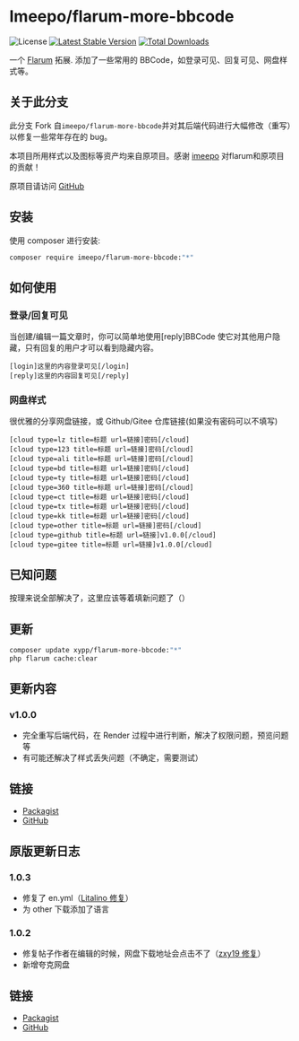 # Imeepo/flarum-more-bbcode

![License](https://img.shields.io/badge/license-MIT-blue.svg) [![Latest Stable Version](https://img.shields.io/packagist/v/xypp/flarum-more-bbcode.svg)](https://packagist.org/packages/xypp/flarum-more-bbcode) [![Total Downloads](https://img.shields.io/packagist/dt/imeepo/flarum-more-bbcode.svg)](https://packagist.org/packages/xypp/flarum-more-bbcode)

一个 [Flarum](http://flarum.org) 拓展. 添加了一些常用的 BBCode，如登录可见、回复可见、网盘样式等。

## 关于此分支

此分支 Fork 自`imeepo/flarum-more-bbcode`并对其后端代码进行大幅修改（重写）以修复一些常年存在的 bug。

本项目所用样式以及图标等资产均来自原项目。感谢 [imeepo](https://github.com/imeepo) 对flarum和原项目的贡献！

原项目请访问 [GitHub](https://github.com/imeepo/flarum-more-bbcode)

## 安装

使用 composer 进行安装:

```sh
composer require imeepo/flarum-more-bbcode:"*"
```

## 如何使用

### 登录/回复可见

当创建/编辑一篇文章时，你可以简单地使用[reply]BBCode 使它对其他用户隐藏，只有回复的用户才可以看到隐藏内容。

```bbcode
[login]这里的内容登录可见[/login]
[reply]这里的内容回复可见[/reply]
```

### 网盘样式

很优雅的分享网盘链接，或 Github/Gitee 仓库链接(如果没有密码可以不填写)

```bbcode
[cloud type=lz title=标题 url=链接]密码[/cloud]
[cloud type=123 title=标题 url=链接]密码[/cloud]
[cloud type=ali title=标题 url=链接]密码[/cloud]
[cloud type=bd title=标题 url=链接]密码[/cloud]
[cloud type=ty title=标题 url=链接]密码[/cloud]
[cloud type=360 title=标题 url=链接]密码[/cloud]
[cloud type=ct title=标题 url=链接]密码[/cloud]
[cloud type=tx title=标题 url=链接]密码[/cloud]
[cloud type=kk title=标题 url=链接]密码[/cloud]
[cloud type=other title=标题 url=链接]密码[/cloud]
[cloud type=github title=标题 url=链接]v1.0.0[/cloud]
[cloud type=gitee title=标题 url=链接]v1.0.0[/cloud]
```

## 已知问题

按理来说全部解决了，这里应该等着填新问题了（）

## 更新

```sh
composer update xypp/flarum-more-bbcode:"*"
php flarum cache:clear
```

## 更新内容

### v1.0.0

- 完全重写后端代码，在 Render 过程中进行判断，解决了权限问题，预览问题等
- 有可能还解决了样式丢失问题（不确定，需要测试）

## 链接

- [Packagist](https://packagist.org/packages/xypp/flarum-more-bbcode)
- [GitHub](https://github.com/zxy19/flarum-more-bbcode)

## 原版更新日志

### 1.0.3

- 修复了 en.yml（[Litalino 修复](https://github.com/imeepo/flarum-more-bbcode/pull/2/commits/5ac34546d7a6c372af65471c22c2304943c3f0f0)）
- 为 other 下载添加了语言

### 1.0.2

- 修复帖子作者在编辑的时候，网盘下载地址会点击不了（[zxy19 修复](https://github.com/imeepo/flarum-more-bbcode/commit/c1e4cfcde7c1de0314be5656306fe9c7c81b9e2b)）
- 新增夸克网盘

## 链接

- [Packagist](https://packagist.org/packages/imeepo/flarum-more-bbcode)
- [GitHub](https://github.com/imeepo/flarum-more-bbcode)
